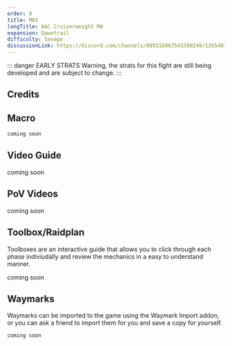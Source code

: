 ```yaml
---
order: 8
title: M8S
longTitle: AAC Cruiserweight M4
expansion: Dawntrail
difficulty: Savage
discussionLink: https://discord.com/channels/895516967543390249/1355407851677421698
---
```


::: danger EARLY STRATS
Warning, the strats for this fight are still being developed and are subject to change.
:::

## Credits


## Macro

```markdown
coming soon
```

## Video Guide
coming soon

## PoV Videos
coming soon

## Toolbox/Raidplan
Toolboxes are an interactive guide that allows you to click through each phase indiviudally and review the mechanics in a easy to understand manner.

coming soon

## Waymarks
Waymarks can be imported to the game using the Waymark Import addon, or you can ask a friend to import them for you and save a copy for yourself.

```
coming soon
```